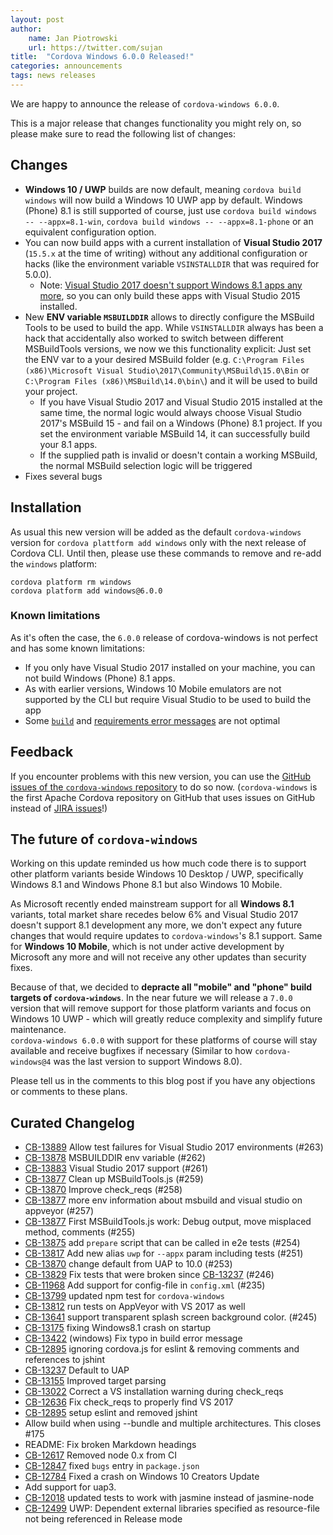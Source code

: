```yaml
---
layout: post
author:
    name: Jan Piotrowski
    url: https://twitter.com/sujan
title:  "Cordova Windows 6.0.0 Released!"
categories: announcements
tags: news releases
---
```


We are happy to announce the release of `cordova-windows 6.0.0`. 

This is a major release that changes functionality you might rely on, so please make sure to read the following list of changes:

## Changes

- **Windows 10 / UWP** builds are now default, meaning `cordova build windows` will now build a Windows 10 UWP app by default. Windows (Phone) 8.1 is still supported of course, just use `cordova build windows -- --appx=8.1-win`, `cordova build windows -- --appx=8.1-phone` or an equivalent configuration option.
- You can now build apps with a current installation of **Visual Studio 2017** (`15.5.x` at the time of writing) without any additional configuration or hacks (like the environment variable `VSINSTALLDIR` that was required for 5.0.0).
    * Note: [Visual Studio 2017 doesn't support Windows 8.1 apps any more](https://docs.microsoft.com/en-us/visualstudio/productinfo/vs2017-compatibility-vs#windows-store-and-windows-phone-apps), so you can only build these apps with Visual Studio 2015 installed.
- New **ENV variable `MSBUILDDIR`** allows to directly configure the MSBuild Tools to be used to build the app. While `VSINSTALLDIR` always has been a hack that accidentally also worked to switch between different MSBuildTools versions, we now we this functionality explicit:  Just set the ENV var to a your desired MSBuild folder (e.g. `C:\Program Files (x86)\Microsoft Visual Studio\2017\Community\MSBuild\15.0\Bin` or `C:\Program Files (x86)\MSBuild\14.0\bin\`) and it will be used to build your project. 
    * If you have Visual Studio 2017 and Visual Studio 2015 installed at the same time, the normal logic would always choose Visual Studio 2017's MSBuild 15 - and fail on a Windows (Phone) 8.1 project. If you set the environment variable MSBuild 14, it can successfully build your 8.1 apps.
    * If the supplied path is invalid or doesn't contain a working MSBuild, the normal MSBuild selection logic will be triggered
- Fixes several bugs

## Installation

As usual this new version will be added as the default `cordova-windows` version for `cordova plattform add windows` only with the next release of Cordova CLI. Until then, please use these commands to remove and re-add the `windows` platform:

```
cordova platform rm windows
cordova platform add windows@6.0.0
```

### Known limitations

As it's often the case, the `6.0.0` release of cordova-windows is not perfect and has some known limitations:

- If you only have Visual Studio 2017 installed on your machine, you can not build Windows (Phone) 8.1 apps.
- As with earlier versions, Windows 10 Mobile emulators are not supported by the CLI but require Visual Studio to be used to build the app
- Some [`build`](https://github.com/apache/cordova-windows/issues/266) and [requirements error messages](https://github.com/apache/cordova-windows/issues/267) are not optimal

## Feedback

If you encounter problems with this new version, you can use the [GitHub issues of the `cordova-windows` repository](https://github.com/apache/cordova-windows/issues) to do so now. (`cordova-windows` is the first Apache Cordova repository on GitHub that uses issues on GitHub instead of [JIRA issues](http://issues.cordova.io/)!)

## The future of `cordova-windows`

Working on this update reminded us how much code there is to support other platform variants beside Windows 10 Desktop / UWP, specifically Windows 8.1 and Windows Phone 8.1 but also Windows 10 Mobile. 

As Microsoft recently ended mainstream support for all **Windows 8.1** variants, total market share recedes below 6% and Visual Studio 2017 doesn't support 8.1 development any more, we don't expect any future changes that would require updates to `cordova-windows`'s 8.1 support. Same for **Windows 10 Mobile**, which is not under active development by Microsoft any more and will not receive any other updates than security fixes.

Because of that, we decided to **depracte all "mobile" and "phone" build targets of `cordova-windows`**. In the near future we will release a `7.0.0` version that will remove support for those platform variants and focus on Windows 10 UWP - which will greatly reduce complexity and simplify future maintenance.  
`cordova-windows 6.0.0` with support for these platforms of course will stay available and receive bugfixes if necessary (Similar to how `cordova-windows@4` was the last version to support Windows 8.0).

Please tell us in the comments to this blog post if you have any objections or comments to these plans.

<!--more-->
## Curated Changelog

* [CB-13889](https://issues.apache.org/jira/browse/CB-13889) Allow test failures for Visual Studio 2017 environments (#263)
* [CB-13878](https://issues.apache.org/jira/browse/CB-13878) MSBUILDDIR env variable (#262)
* [CB-13883](https://issues.apache.org/jira/browse/CB-13883) Visual Studio 2017 support (#261)
* [CB-13877](https://issues.apache.org/jira/browse/CB-13877) Clean up MSBuildTools.js (#259)
* [CB-13870](https://issues.apache.org/jira/browse/CB-13870) Improve check_reqs (#258)
* [CB-13877](https://issues.apache.org/jira/browse/CB-13877) more env information about msbuild and visual studio on appveyor (#257)
* [CB-13877](https://issues.apache.org/jira/browse/CB-13877) First MSBuildTools.js work: Debug output, move misplaced method, comments (#255)
* [CB-13875](https://issues.apache.org/jira/browse/CB-13875) add `prepare` script that can be called in e2e tests (#254)
* [CB-13817](https://issues.apache.org/jira/browse/CB-13817) Add new alias `uwp` for `--appx` param including tests (#251)
* [CB-13870](https://issues.apache.org/jira/browse/CB-13870) change default from UAP to 10.0 (#253)
* [CB-13829](https://issues.apache.org/jira/browse/CB-13829) Fix tests that were broken since [CB-13237](https://issues.apache.org/jira/browse/CB-13237) (#246)
* [CB-11968](https://issues.apache.org/jira/browse/CB-11968) Add support for config-file in `config.xml` (#235)
* [CB-13799](https://issues.apache.org/jira/browse/CB-13799) updated npm test for `cordova-windows`
* [CB-13812](https://issues.apache.org/jira/browse/CB-13812) run tests on AppVeyor with VS 2017 as well
* [CB-13641](https://issues.apache.org/jira/browse/CB-13641) support transparent splash screen background color. (#245)
* [CB-13175](https://issues.apache.org/jira/browse/CB-13175) fixing Windows8.1 crash on startup
* [CB-13422](https://issues.apache.org/jira/browse/CB-13422) (windows) Fix typo in build error message
* [CB-12895](https://issues.apache.org/jira/browse/CB-12895) ignoring cordova.js for eslint & removing comments and references to jshint
* [CB-13237](https://issues.apache.org/jira/browse/CB-13237) Default to UAP
* [CB-13155](https://issues.apache.org/jira/browse/CB-13155) Improved target parsing
* [CB-13022](https://issues.apache.org/jira/browse/CB-13022) Correct a VS installation warning during check_reqs
* [CB-12636](https://issues.apache.org/jira/browse/CB-12636) Fix check_reqs to properly find VS 2017
* [CB-12895](https://issues.apache.org/jira/browse/CB-12895) setup eslint and removed jshint
* Allow build when using --bundle and multiple architectures. This closes #175
* README: Fix broken Markdown headings
* [CB-12617](https://issues.apache.org/jira/browse/CB-12617) Removed node 0.x from CI
* [CB-12847](https://issues.apache.org/jira/browse/CB-12847) fixed `bugs` entry in `package.json`
* [CB-12784](https://issues.apache.org/jira/browse/CB-12784) Fixed a crash on Windows 10 Creators Update
* Add support for uap3.
* [CB-12018](https://issues.apache.org/jira/browse/CB-12018) updated tests to work with jasmine instead of jasmine-node
* [CB-12499](https://issues.apache.org/jira/browse/CB-12499) UWP: Dependent external libraries specified as resource-file not being referenced in Release mode
